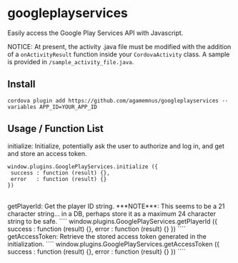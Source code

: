 googleplayservices
==================

Easily access the Google Play Services API with Javascript.

NOTICE: At present, the activity .java file must be modified with the addition of a ``onActivityResult`` function inside your ``CordovaActivity`` class. A sample is provided in ``/sample_activity_file.java``.

Install
----------------------
````
cordova plugin add https://github.com/agamemnus/googleplayservices --variables APP_ID=YOUR_APP_ID
````

Usage / Function List
----------------------

initialize: Initialize, potentially ask the user to authorize and log in, and get and store an access token.
````
window.plugins.GooglePlayServices.initialize ({
 success : function (result) {},
 error   : function (result) {}
})
````
<br/>
getPlayerId: Get the player ID string. ***NOTE***: This seems to be a 21 character string... in a DB, perhaps store it as a maximum 24 character string to be safe.
````
window.plugins.GooglePlayServices.getPlayerId ({
 success : function (result) {},
 error   : function (result) {}
})
````
<br/>
getAccessToken: Retrieve the stored access token generated in the initialization.
````
window.plugins.GooglePlayServices.getAccessToken ({
 success : function (result) {},
 error   : function (result) {}
})
````

